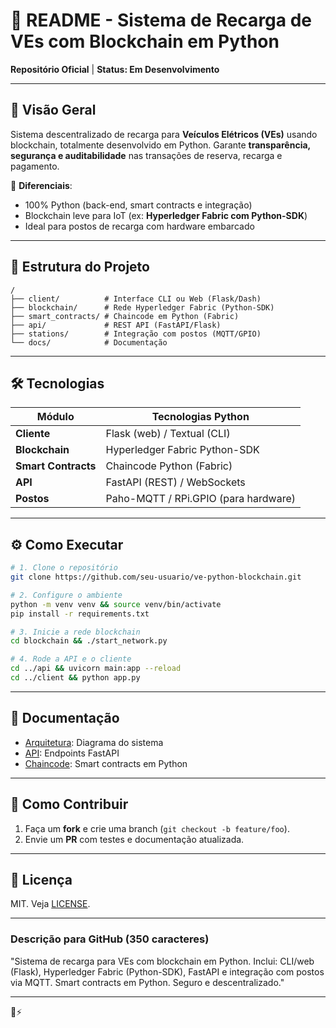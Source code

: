 # **📌 README - Sistema de Recarga de VEs com Blockchain em Python**  

**Repositório Oficial** | **Status: Em Desenvolvimento**  

---

## **🚀 Visão Geral**  
Sistema descentralizado de recarga para **Veículos Elétricos (VEs)** usando blockchain, totalmente desenvolvido em Python. Garante **transparência, segurança e auditabilidade** nas transações de reserva, recarga e pagamento.  

🔹 **Diferenciais**:  
- 100% Python (back-end, smart contracts e integração)  
- Blockchain leve para IoT (ex: **Hyperledger Fabric com Python-SDK**)  
- Ideal para postos de recarga com hardware embarcado  

---

## **📂 Estrutura do Projeto**  
```plaintext
/  
├── client/          # Interface CLI ou Web (Flask/Dash)  
├── blockchain/      # Rede Hyperledger Fabric (Python-SDK)  
├── smart_contracts/ # Chaincode em Python (Fabric)  
├── api/             # REST API (FastAPI/Flask)  
├── stations/        # Integração com postos (MQTT/GPIO)  
└── docs/            # Documentação  
```

---

## **🛠️ Tecnologias**  
| **Módulo**       | **Tecnologias Python**                          |  
|------------------|-----------------------------------------------|  
| **Cliente**      | Flask (web) / Textual (CLI)                    |  
| **Blockchain**   | Hyperledger Fabric Python-SDK                  |  
| **Smart Contracts** | Chaincode Python (Fabric)                 |  
| **API**          | FastAPI (REST) / WebSockets                    |  
| **Postos**       | Paho-MQTT / RPi.GPIO (para hardware)          |  

---

## **⚙️ Como Executar**  
```bash
# 1. Clone o repositório  
git clone https://github.com/seu-usuario/ve-python-blockchain.git  

# 2. Configure o ambiente  
python -m venv venv && source venv/bin/activate  
pip install -r requirements.txt  

# 3. Inicie a rede blockchain  
cd blockchain && ./start_network.py  

# 4. Rode a API e o cliente  
cd ../api && uvicorn main:app --reload  
cd ../client && python app.py  
```

---

## **📄 Documentação**  
- [Arquitetura](/docs/architecture.md): Diagrama do sistema  
- [API](/docs/api.md): Endpoints FastAPI  
- [Chaincode](/docs/chaincode.md): Smart contracts em Python  

---

## **🤝 Como Contribuir**  
1. Faça um **fork** e crie uma branch (`git checkout -b feature/foo`).  
2. Envie um **PR** com testes e documentação atualizada.  

---

## **📜 Licença**  
MIT. Veja [LICENSE](LICENSE).  

---

### **Descrição para GitHub (350 caracteres)**  
"Sistema de recarga para VEs com blockchain em Python. Inclui: CLI/web (Flask), Hyperledger Fabric (Python-SDK), FastAPI e integração com postos via MQTT. Smart contracts em Python. Seguro e descentralizado."  

--- 

🐍⚡